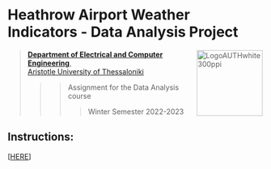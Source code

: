 # Heathrow Airport Weather Indicators - Data Analysis Project
   
> <img src="https://www.auth.gr/wp-content/uploads/LogoAUTHwhite300ppi.png" alt="LogoAUTHwhite300ppi" style="height:130px; width:130px;" align="right">  
> 
> [**Department of Electrical and Computer Engineering**](http://ee.auth.gr/),   
[Aristotle University of Thessaloniki](https://www.auth.gr/)   
>>>  Assignment for the Data Analysis course
>>>>  Winter Semester 2022-2023  

##  Instructions:

[[HERE](https://github.com/Kyparissis/DataAnalysis-2022/tree/main/Exercises)]
